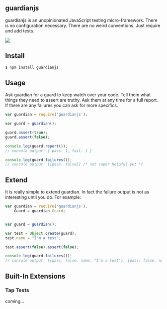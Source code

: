 ## guardianjs

guardianjs is an unopinionated JavaScript testing micro-framework.  There is no configuration necessary.  There are no weird conventions.  Just require and add tests.

![](http://cdn.meme.am/instances/54336539.jpg)

## Install

```bash
$ npm install guardianjs
```

## Usage

Ask guardian for a guard to keep watch over your code.  Tell them what things they need to assert are truthy.  Ask them at any time for a full report.  If there are any failures you can ask for more specifics.

```js
var guardian = require('guardianjs');

var guard = guardian();

guard.assert(true);
guard.assert(false);

console.log(guard.report()); 
// console output: { pass: 1, fail: 1 }

console.log(guard.failures()); 
// console output: [{pass: false}] /* not super helpful yet */
```

## Extend

It is really simple to extend guardian.  In fact the failure output is not as interesting until you do.  For example: 

```js
var guardian = require('guardianjs'),
	Guard = guardian.Guard;


var guard = guardian();

var test = Object.create(guard);
test.name = "I'm a test";

test.assert(false).assert(false);

console.log(guard.failures()); 
// console output: [{pass: false, name: "I'm a test"}, {pass: false, name: "I'm a test"}]
```
## Built-In Extensions

### Tap Tests

coming...
